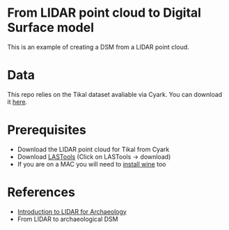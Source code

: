 # From LIDAR point cloud to Digital Surface model
This is an example of creating a DSM from a LIDAR point cloud.

# Data
This repo relies on the Tikal dataset avaliable via Cyark. You can download it [here](https://openheritage3d.org/project.php?id=708h-ss96).

# Prerequisites
- Download the LIDAR point cloud for Tikal from Cyark
- Download [LASTools](https://rapidlasso.com/lastools/) (Click on LASTools -> download)
- If you are on a MAC you will need to [install wine](https://www.winehq.org/) too

# References
- [Introduction to LIDAR for Archaeology](https://computationalarchaeology.wordpress.com/2020/10/04/intro-to-lidar-for-archaeology/)
- From LIDAR to archaeological DSM

